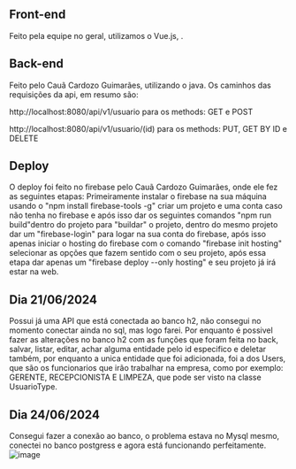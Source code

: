 ## Front-end 
Feito pela equipe no geral, utilizamos o Vue.js, .

## Back-end 
Feito pelo Cauã Cardozo Guimarães, utilizando o java.
Os caminhos das requisições da api, em resumo são:
 
http://localhost:8080/api/v1/usuario para os methods: GET e POST

http://localhost:8080/api/v1/usuario/(id) para os methods: PUT, GET BY ID e DELETE

## Deploy
O deploy foi feito no firebase pelo Cauã Cardozo Guimarães, onde ele fez as seguintes etapas:
Primeiramente instalar o firebase na sua máquina usando o "npm install firebase-tools -g"
criar um projeto e uma conta caso não tenha no firebase e após isso dar os seguintes comandos
"npm run build"dentro do projeto para "buildar" o projeto, dentro do mesmo projeto dar um "firebase-login" para logar na sua conta do firebase,
após isso apenas iniciar o hosting do firebase com o comando "firebase init hosting" selecionar as opções que fazem sentido com o seu projeto, após essa etapa dar apenas um
"firebase deploy --only hosting" e seu projeto já irá estar na web.

## Dia 21/06/2024
Possui já uma API que está conectada ao banco h2, não consegui no momento conectar ainda no sql, mas logo farei.
Por enquanto é possivel fazer as alterações no banco h2 com as funções que foram feita no back, salvar, listar, editar, achar alguma entidade pelo id especifico e deletar também, por enquanto a unica entidade que foi adicionada, foi a dos Users, que são os funcionarios que irão trabalhar na empresa, como por exemplo: GERENTE, RECEPCIONISTA E LIMPEZA, que pode ser visto na classe UsuarioType.


## Dia 24/06/2024
Consegui fazer a conexão ao banco, o problema estava no Mysql mesmo, conectei no banco postgress e agora está funcionando perfeitamente.
![image](https://github.com/caique-probst/quinta-do-ypua/assets/83767012/ff5625e1-94bd-4748-8453-b6bd2cc6969e)
